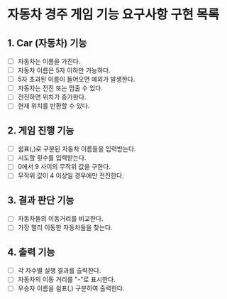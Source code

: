 # 자동차 경주 게임 기능 요구사항 구현 목록

## 1. Car (자동차) 기능
- [ ] 자동차는 이름을 가진다.
- [ ] 자동차 이름은 5자 이하만 가능하다.
- [ ] 5자 초과된 이름이 들어오면 예외가 발생한다.
- [ ] 자동차는 전진 또는 멈출 수 있다.
- [ ] 전진하면 위치가 증가한다.
- [ ] 현재 위치를 반환할 수 있다.

## 2. 게임 진행 기능
- [ ] 쉼표(,)로 구분된 자동차 이름들을 입력받는다.
- [ ] 시도할 횟수를 입력받는다.
- [ ] 0에서 9 사이의 무작위 값을 구한다.
- [ ] 무작위 값이 4 이상일 경우에만 전진한다.

## 3. 결과 판단 기능
- [ ] 자동차들의 이동거리를 비교한다.
- [ ] 가장 멀리 이동한 자동차들을 찾는다.

## 4. 출력 기능
- [ ] 각 차수별 실행 결과를 출력한다.
- [ ] 자동차의 이동 거리를 "-"로 표시한다.
- [ ] 우승자 이름을 쉼표(,) 구분하여 출력한다.